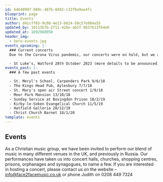 ```yaml
---
id: 64640997-988c-487b-8492-c33f0a9ae4fc
blueprint: page
title: Events
author: d41cff65-9c80-4e13-b824-50c57e984a55
updated_by: 10113b7b-2f11-426e-ab5f-9b37613f64e6
updated_at: 1692968950
header_img:
  - hero-events.jpg
events_upcoming: |-
  ### Current concerts
  Due to the Corona Virus pandemic, our concerts were on hold, but we are happy to announce that we are now up and running, with the following forthcoming events:

  - St Luke's, Watford 28th October 2023 (more details to be announced)
events_past: |-
  ### A few past events

  - St. Meryl's School, Carpenders Park 9/6/18
  - The Kings Head Pub, Aylesbury 7/7/18
  - St. Mary's open air Street concert 1/9/18
  - Moor Park Mansion 13/10/18
  - Sunday Service at Bovingdon Prison 10/2/19
  - Kirby-le-Soken Evangelical Church 11/5/19
  - Hatfield Galleria 20/12/19
  - Christ Church Barnet 18/1/20
template: events
---
```

## Events

As a Christian music group, we have been invited to perform our blend of music in many different venues in the UK, and previously in Russia. Our performances have taken us into concert halls, churches, shopping centres, prisons, orphanages and synagogues, to name a few. If you are interested in hosting a concert, please contact us on the website – info@face2facemusic.co.uk or phone Judith on 0208 449 7324